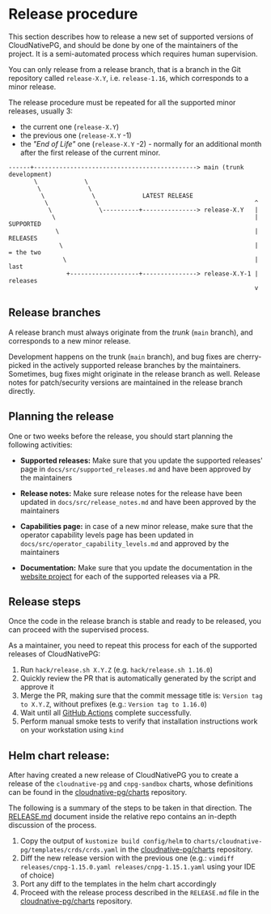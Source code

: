 # Release procedure

This section describes how to release a new set of supported versions of
CloudNativePG, and should be done by one of the maintainers of the project.  It
is a semi-automated process which requires human supervision.

You can only release from a release branch, that is a branch in the
Git repository called `release-X.Y`, i.e. `release-1.16`, which corresponds
to a minor release.

The release procedure must be repeated for all the supported minor releases,
usually 3:

- the current one (`release-X.Y`)
- the previous one (`release-X.Y` -1)
- the *"End of Life"* one (`release-X.Y` -2) - normally for an additional month
  after the first release of the current minor.

```diagram
------+---------------------------------------------> main (trunk development)
       \             \
        \             \
         \             \             LATEST RELEASE
          \             \                                           ^
           \             \----------+---------------> release-X.Y   |
            \                                                       | SUPPORTED
             \                                                      | RELEASES
              \                                                     | = the two
               \                                                    |   last
                +-------------------+---------------> release-X.Y-1 |   releases
                                                                    v
```

## Release branches

A release branch must always originate from the *trunk* (`main` branch),
and corresponds to a new minor release.

Development happens on the trunk (`main` branch), and bug fixes are
cherry-picked in the actively supported release branches by the maintainers.
Sometimes, bug fixes might originate in the release branch as well.
Release notes for patch/security versions are maintained in the release branch
directly.

## Planning the release

One or two weeks before the release, you should start planning the following
activities:

- **Supported releases:** Make sure that you update the supported releases' page
  in `docs/src/supported_releases.md` and have been approved by the maintainers

- **Release notes:** Make sure release notes for the release have been updated
  in `docs/src/release_notes.md` and have been approved by the maintainers

- **Capabilities page:** in case of a new minor release, make sure that the
  operator capability levels page has been updated in
  `docs/src/operator_capability_levels.md` and approved by the maintainers

- **Documentation:** Make sure that you update the documentation in the
  [website project](https://github.com/cloudnative-pg/cloudnative-pg.github.io)
  for each of the supported releases via a PR.

<!-- TODO: we should create an issue template with a checklist for the release process -->

## Release steps

Once the code in the release branch is stable and ready to be released, you can
proceed with the supervised process.

As a maintainer, you need to repeat this process for each of the supported
releases of CloudNativePG:

1. Run `hack/release.sh X.Y.Z` (e.g. `hack/release.sh 1.16.0`)
2. Quickly review the PR that is automatically generated by the script and
   approve it
3. Merge the PR, making sure that the commit message title is:
   `Version tag to X.Y.Z`, without prefixes (e.g.: `Version tag to 1.16.0`)
4. Wait until all [GitHub Actions](https://github.com/cloudnative-pg/cloudnative-pg/actions)
   complete successfully.
5. Perform manual smoke tests to verify that installation instructions work on
   your workstation using `kind`

## Helm chart release:

After having created a new release of CloudNativePG you to create a release of
the `cloudnative-pg` and `cnpg-sandbox` charts, whose definitions can be found
in the [cloudnative-pg/charts](https://github.com/cloudnative-pg/charts) repository.

The following is a summary of the steps to be taken in that direction. The
[RELEASE.md](https://github.com/cloudnative-pg/charts/blob/a47596cb/RELEASE.md)
document inside the relative repo contains an in-depth discussion of the
process.

1. Copy the output of `kustomize build config/helm` to `charts/cloudnative-pg/templates/crds/crds.yaml`
   in the [cloudnative-pg/charts](https://github.com/cloudnative-pg/charts) repository.
2. Diff the new release version with the previous one
   (e.g.: `vimdiff releases/cnpg-1.15.0.yaml releases/cnpg-1.15.1.yaml` using your IDE of choice)
3. Port any diff to the templates in the helm chart accordingly
4. Proceed with the release process described in the `RELEASE.md`
   file in the [cloudnative-pg/charts](https://github.com/cloudnative-pg/charts) repository.